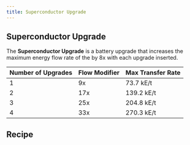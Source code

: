 ```yaml
---
title: Superconductor Upgrade
---
```


<ItemImage file="superconductor_upgrade" alt="Superconductor Upgrade" size="200" />

## Superconductor Upgrade

The **Superconductor Upgrade** is a battery upgrade that increases the maximum energy flow rate of the <McItem slug="techreborn:adjustable_SU" inline={true}/> by 8x with each upgrade inserted.

| Number of Upgrades | Flow Modifier                                      | Max Transfer Rate         |
|--------------------|----------------------------------------------------|---------------------------|
| 1                  | <tooltip title="1x+8x">9x</tooltip>                | <tooltip title="73,728 E/t">73.7 kE/t</tooltip> |
| 2                  | <tooltip title="1x+8x+8x">17x</tooltip>            | <tooltip title="139,264 E/t">139.2 kE/t</tooltip> |
| 3                  | <tooltip title="1x+8x+8x+8x">25x</tooltip>         | <tooltip title="204,800 E/t">204.8 kE/t</tooltip> |
| 4                  | <tooltip title="1x+8x+8x+8x+8x">33x</tooltip>      | <tooltip title="270,336 E/t">270.3 kE/t</tooltip> |

## Recipe

<CraftingTable recipe="input techreborn:superconductor techreborn:data_storage_chip techreborn:superconductor input techreborn:superconductor_cable techreborn:industrial_machine_frame techreborn:superconductor_cable input techreborn:superconductor techreborn:data_storage_chip techreborn:superconductor output techreborn:superconductor_upgrade"/>
